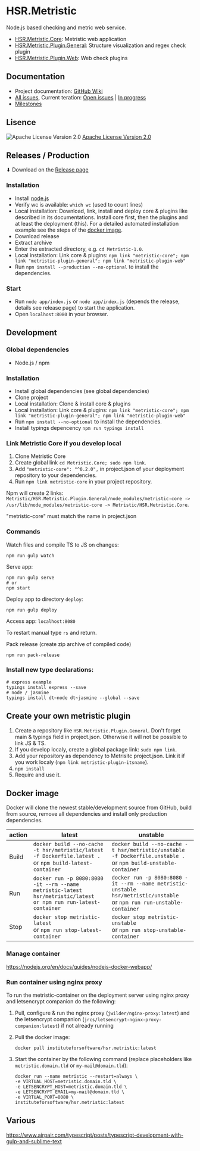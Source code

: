 # HSR.Metristic
Node.js based checking and metric web service.

* [HSR.Metristic.Core](https://github.com/IFS-Web/HSR.Metristic.Core): Metristic web application
* [HSR.Metristic.Plugin.General](https://github.com/IFS-Web/HSR.Metristic.Plugin.General): Structure visualization and regex check plugin
* [HSR.Metristic.Plugin.Web](https://github.com/IFS-Web/HSR.Metristic.Plugin.Web): Web check plugins


## Documentation

* Project documentation: [GitHub Wiki](https://github.com/IFS-Web/HSR.Metristic/wiki)
* [All issues](https://github.com/IFS-Web/HSR.Metristic/issues), Current teration: [Open issues](https://github.com/IFS-Web/HSR.Metristic/issues?q=is%3Aopen+is%3Aissue+milestone%3A%2A+no%3Aassignee) | [In progress](https://github.com/IFS-Web/HSR.Metristic/issues?utf8=%E2%9C%93&q=is%3Aopen%20is%3Aissue%20milestone%3A*%20assignee%3A*)
* [Milestones](https://github.com/IFS-Web/HSR.Metristic/milestones)


## Lisence
![Apache License Version 2.0](https://www.apache.org/img/asf_logo.png)
[Apache License Version 2.0](./LICENSE)


## Releases / Production

⬇ Download on the [Release page](https://github.com/IFS-Web/HSR.Metristic/releases)

### Installation

* Install [node.js](https://nodejs.org/en/)
* Verify wc is available: `which wc` (used to count lines)
* Local installation: Download, link, install and deploy core & plugins like described in its documentations. Install core first, then the plugins and at least the deployment (this). For a detailed automated installation example see the steps of the [docker image](./Dockerfile.latest).
* Download release
* Extract archive
* Enter the extracted directory, e.g. `cd Metristic-1.0`.
* Local installation: Link core & plugins: `npm link "metristic-core"; npm link "metristic-plugin-general"; npm link "metristic-plugin-web"`
* Run `npm install --production --no-optional` to install the dependencies.

### Start

* Run `node app/index.js` or `node app/index.js` (depends the release, details see release page) to start the application.
* Open `localhost:8080` in your browser.


## Development

### Global dependencies

* Node.js / npm

### Installation

* Install global dependencies (see global dependencies)
* Clone project
* Local installation: Clone & install core & plugins
* Local installation: Link core & plugins: `npm link "metristic-core"; npm link "metristic-plugin-general"; npm link "metristic-plugin-web"`
* Run `npm install --no-optional` to install the dependencies.
* Install typings depencency `npm run typings install`

### Link Metristic Core if you develop local

1. Clone Metristic Core
2. Create global link `cd Metristic.Core; sudo npm link`.
3. Add `"metristic-core": "^0.2.0",` in project.json of your deployment repository to your dependencies.
4. Run `npm link metristic-core` in your project repository.

Npm will create 2 links: `Metristic/HSR.Metristic.Plugin.General/node_modules/metristic-core -> /usr/lib/node_modules/metristic-core -> Metristic/HSR.Metristic.Core`.

"metristic-core" must match the name in project.json


### Commands

Watch files and compile TS to JS on changes:
```shell
npm run gulp watch
```
Serve app:
```shell
npm run gulp serve
# or
npm start
```
Deploy app to directory `deploy`:
```shell
npm run gulp deploy
```
Access app:
`localhost:8080`

To restart manual type `rs` and return.

Pack release (create zip archive of compiled code)
```shell
npm run pack-release
```


### Install new type declarations:
```shell
# express example
typings install express --save
# node / jasmine
typings install dt~node dt~jasmine --global --save
```


## Create your own metristic plugin

1. Create a repository like `HSR.Metristic.Plugin.General`. Don't forget main & typings field in project.json. Otherwise it will not be possible to link JS & TS.
2. If you develop localy, create a global package link: `sudo npm link`.
3. Add your repository as dependency to Metrisitc project.json. Link it if you work localy (`npm link metristic-plugin-itsname`).
4. `npm install`
5. Require and use it.


## Docker image

Docker will clone the newest stable/development source from GitHub, build from source, remove all dependencies and install only production dependencies.

action | latest | unstable
--- | --- | ---
Build | `docker build --no-cache -t hsr/metristic/latest -f Dockerfile.latest .`<br />or `npm build-latest-container` | `docker build --no-cache -t hsr/metristic/unstable -f Dockerfile.unstable .`<br />or `npm build-unstable-container`
Run | `docker run -p 8080:8080 -it --rm --name metristic-latest hsr/metristic/latest` <br />`or npm run run-latest-container` | `docker run -p 8080:8080 -it --rm --name metristic-unstable hsr/metristic/unstable`<br />or `npm run run-unstable-container`
Stop | `docker stop metristic-latest` <br />or `npm run stop-latest-container` | `docker stop metristic-unstable` <br />or `npm run stop-unstable-container`


### Manage container

https://nodejs.org/en/docs/guides/nodejs-docker-webapp/


### Run container using nginx proxy

To run the metristic-container on the deployment server using nginx proxy and letsencrypt companion do the following:

1. Pull, configure & run the nginx proxy (`jwilder/nginx-proxy:latest`) and the letsencrypt companion (`jrcs/letsencrypt-nginx-proxy-companion:latest`) if not already running
2. Pull the docker image: 

   ```shell
   docker pull instituteforsoftware/hsr.metristic:latest
   ```
3. Start the container by the following command (replace placeholders like `metristic.domain.tld` or `my-mail@domain.tld`):

   ```shell
   docker run --name metristic --restart=always \
   -e VIRTUAL_HOST=metristic.domain.tld \
   -e LETSENCRYPT_HOST=metristic.domain.tld \
   -e LETSENCRYPT_EMAIL=my-mail@domain.tld \
   -e VIRTUAL_PORT=8080 \
   instituteforsoftware/hsr.metristic:latest
   ```


## Various
https://www.airpair.com/typescript/posts/typescript-development-with-gulp-and-sublime-text
